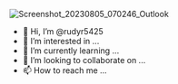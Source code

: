 ![Screenshot_20230805_070246_Outlook](https://github.com/rudyr5425/rudyr5425/assets/141481796/a2e15587-aa0c-4ab4-b7f5-85fb6b0766c9)
- 👋 Hi, I’m @rudyr5425
- 👀 I’m interested in ...
- 🌱 I’m currently learning ...
- 💞️ I’m looking to collaborate on ...
- 📫 How to reach me ...

<!---
rudyr5425/rudyr5425 is a ✨ special ✨ repository because its `README.md` (this file) appears on your GitHub profile.
You can click the Preview link to take a look at your changes.
--->
